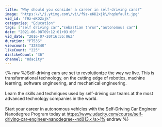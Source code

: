 ```yaml
---
title: "Why should you consider a career in self-driving cars?"
image: "https:\/\/i.ytimg.com\/vi\/f9z-eKD2xjk\/hqdefault.jpg"
vid_id: "f9z-eKD2xjk"
categories: "Education"
tags: ["self driving car","sebastian thrun","autonomous car"]
date: "2021-06-08T09:12:01+03:00"
vid_date: "2016-07-20T16:55:06Z"
duration: "PT53S"
viewcount: "328340"
likeCount: "225"
dislikeCount: "36"
channel: "Udacity"
---
```

{% raw %}Self-driving cars are set to revolutionize the way we live. This is transformational technology, on the cutting edge of robotics, machine learning, software engineering, and mechanical engineering.<br /><br />Learn the skills and techniques used by self-driving car teams at the most advanced technology companies in the world.<br /><br />Start your career in autonomous vehicles with the Self-Driving Car Engineer Nanodegree Program today at <a rel="nofollow" target="blank" href="https://www.udacity.com/course/self-driving-car-engineer-nanodegree--nd013.">https://www.udacity.com/course/self-driving-car-engineer-nanodegree--nd013.</a>{% endraw %}
